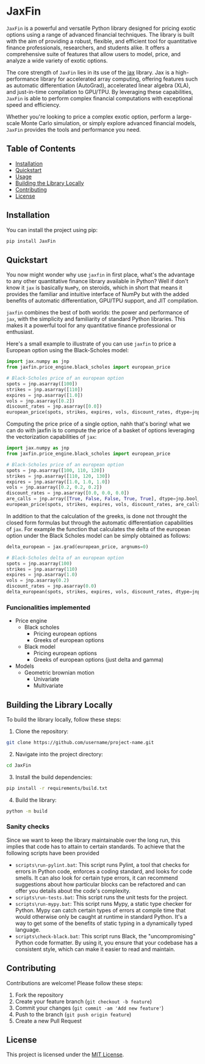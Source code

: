 # JaxFin

`JaxFin` is a powerful and versatile Python library designed for pricing exotic options using a range of advanced financial techniques. The library is built with the aim of providing a robust, flexible, and efficient tool for quantitative finance professionals, researchers, and students alike. It offers a comprehensive suite of features that allow users to model, price, and analyze a wide variety of exotic options.

The core strength of `JaxFin` lies in its use of the [jax](https://github.com/google/jax) library. Jax is a high-performance library for accelerated array computing, offering features such as automatic differentiation (AutoGrad), accelerated linear algebra (XLA), and just-in-time compilation to GPU/TPU. By leveraging these capabilities, `JaxFin` is able to perform complex financial computations with exceptional speed and efficiency.

Whether you're looking to price a complex exotic option, perform a large-scale Monte Carlo simulation, or simply explore advanced financial models, `JaxFin` provides the tools and performance you need.

## Table of Contents

- [Installation](#installation)
- [Quickstart](#quickstart)
- [Usage](#usage)
- [Building the Library Locally](#building-the-library-locally)
- [Contributing](#contributing)
- [License](#license)

## Installation

You can install the project using pip:

```bash
pip install JaxFin
```

## Quickstart

You now might wonder why use `jaxfin` in first place, what's the advantage to any other quantitative finance library available in Python? Well if don't know it `jax` is basically `NumPy`, on steroids, which in short that  means it provides the familiar and intuitive interface of NumPy but with the added benefits of automatic differentiation, GPU/TPU support, and JIT compilation. 

`jaxfin` combines the best of both worlds: the power and performance of `jax`, with the simplicity and familiarity of standard Python libraries. This makes it a powerful tool for any quantitative finance professional or enthusiast.

Here's a small example to illustrate of you can use `jaxfin` to price a European option using the Black-Scholes model:

```python
import jax.numpy as jnp
from jaxfin.price_engine.black_scholes import european_price

# Black-Scholes price of an european option
spots = jnp.asarray([100])
strikes = jnp.asarray([110])
expires = jnp.asarray([1.0])
vols = jnp.asarray([0.2])
discount_rates = jnp.asarray([0.0])
european_price(spots, strikes, expires, vols, discount_rates, dtype=jnp.float32)
```

Computing the price price of a single option, nahh that's boring! what we can do with jaxfin is to compute the price of a basket of options leveraging the vectorization capabilities of `jax`:

```python
import jax.numpy as jnp
from jaxfin.price_engine.black_scholes import european_price

# Black-Scholes price of an european option
spots = jnp.asarray([100, 110, 120])
strikes = jnp.asarray([110, 120, 130])
expires = jnp.asarray([1.0, 1.0, 1.0])
vols = jnp.asarray([0.2, 0.2, 0.2])
discount_rates = jnp.asarray([0.0, 0.0, 0.0])
are_calls = jnp.array([True, False, False, True, True], dtype=jnp.bool_)
european_price(spots, strikes, expires, vols, discount_rates, are_calls, dtype=jnp.float32)
```

In addition to that the calculation of the greeks, is done not throught the closed form formulas but through the automatic differentiation capabilities of `jax`. For example the function that calculates the delta of the european option under the Black Scholes model can be simply obtained as follows:

```python
delta_european = jax.grad(european_price, argnums=0)

# Black-Scholes delta of an european option
spots = jnp.asarray(100)
strikes = jnp.asarray(110)
expires = jnp.asarray(1.0)
vols = jnp.asarray(0.2)
discount_rates = jnp.asarray(0.0)
delta_european(spots, strikes, expires, vols, discount_rates, dtype=jnp.float32)
```

### Funcionalities implemented

- Price engine
    - Black scholes
        - Pricing european options
        - Greeks of european options
    - Black model
        - Pricing european options
        - Greeks of european options (just delta and gamma)
- Models
    - Geometric brownian motion
      - Univariate 
      - Multivariate

## Building the Library Locally

To build the library locally, follow these steps:

1. Clone the repository:

```bash
git clone https://github.com/username/project-name.git
```

2. Navigate into the project directory:

```bash
cd JaxFin
```

3. Install the build dependencies:

```bash
pip install -r requirements/build.txt
```

4. Build the library:

```bash
python -m build
```

### Sanity checks

Since we want to keep the library maintainable over the long run, this implies that code has to attain to certain standards.
To achieve that the following scripts have been provided

- `scripts\run-pylint.bat`: This script runs Pylint, a tool that checks for errors in Python code, enforces a coding standard, and looks for code smells. It can also look for certain type errors, it can recommend suggestions about how particular blocks can be refactored and can offer you details about the code's complexity.
- `scripts\run-tests.bat`: This script runs the unit tests for the project.
- `scripts\run-mypy.bat`: This script runs Mypy, a static type checker for Python. Mypy can catch certain types of errors at compile time that would otherwise only be caught at runtime in standard Python. It's a way to get some of the benefits of static typing in a dynamically typed language.
- `scripts\check-black.bat`: This script runs Black, the "uncompromising" Python code formatter. By using it, you ensure that your codebase has a consistent style, which can make it easier to read and maintain.

## Contributing

Contributions are welcome! Please follow these steps:

1. Fork the repository
2. Create your feature branch (`git checkout -b feature`)
3. Commit your changes (`git commit -am 'Add new feature'`)
4. Push to the branch (`git push origin feature`)
5. Create a new Pull Request

## License

This project is licensed under the [MIT License](LICENSE).

